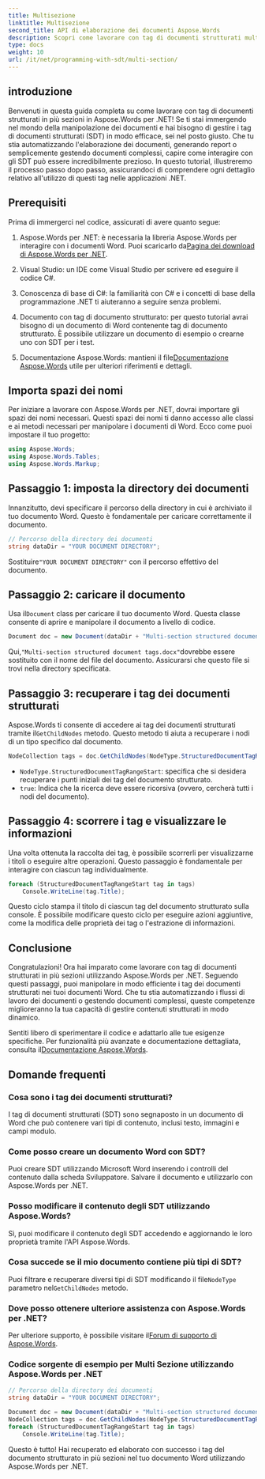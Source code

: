 ```yaml
---
title: Multisezione
linktitle: Multisezione
second_title: API di elaborazione dei documenti Aspose.Words
description: Scopri come lavorare con tag di documenti strutturati multisezione in Aspose.Words per .NET con questo tutorial passo passo. Ideale per la manipolazione dinamica dei documenti.
type: docs
weight: 10
url: /it/net/programming-with-sdt/multi-section/
---
```

## introduzione

Benvenuti in questa guida completa su come lavorare con tag di documenti strutturati in più sezioni in Aspose.Words per .NET! Se ti stai immergendo nel mondo della manipolazione dei documenti e hai bisogno di gestire i tag di documenti strutturati (SDT) in modo efficace, sei nel posto giusto. Che tu stia automatizzando l'elaborazione dei documenti, generando report o semplicemente gestendo documenti complessi, capire come interagire con gli SDT può essere incredibilmente prezioso. In questo tutorial, illustreremo il processo passo dopo passo, assicurandoci di comprendere ogni dettaglio relativo all'utilizzo di questi tag nelle applicazioni .NET.

## Prerequisiti

Prima di immergerci nel codice, assicurati di avere quanto segue:

1.  Aspose.Words per .NET: è necessaria la libreria Aspose.Words per interagire con i documenti Word. Puoi scaricarlo da[Pagina dei download di Aspose.Words per .NET](https://releases.aspose.com/words/net/).

2. Visual Studio: un IDE come Visual Studio per scrivere ed eseguire il codice C#.

3. Conoscenza di base di C#: la familiarità con C# e i concetti di base della programmazione .NET ti aiuteranno a seguire senza problemi.

4. Documento con tag di documento strutturato: per questo tutorial avrai bisogno di un documento di Word contenente tag di documento strutturato. È possibile utilizzare un documento di esempio o crearne uno con SDT per i test.

5.  Documentazione Aspose.Words: mantieni il file[Documentazione Aspose.Words](https://reference.aspose.com/words/net/) utile per ulteriori riferimenti e dettagli.

## Importa spazi dei nomi

Per iniziare a lavorare con Aspose.Words per .NET, dovrai importare gli spazi dei nomi necessari. Questi spazi dei nomi ti danno accesso alle classi e ai metodi necessari per manipolare i documenti di Word. Ecco come puoi impostare il tuo progetto:

```csharp
using Aspose.Words;
using Aspose.Words.Tables;
using Aspose.Words.Markup;
```

## Passaggio 1: imposta la directory dei documenti

Innanzitutto, devi specificare il percorso della directory in cui è archiviato il tuo documento Word. Questo è fondamentale per caricare correttamente il documento.

```csharp
// Percorso della directory dei documenti
string dataDir = "YOUR DOCUMENT DIRECTORY";
```

 Sostituire`"YOUR DOCUMENT DIRECTORY"` con il percorso effettivo del documento.

## Passaggio 2: caricare il documento

 Usa il`Document` class per caricare il tuo documento Word. Questa classe consente di aprire e manipolare il documento a livello di codice.

```csharp
Document doc = new Document(dataDir + "Multi-section structured document tags.docx");
```

 Qui,`"Multi-section structured document tags.docx"`dovrebbe essere sostituito con il nome del file del documento. Assicurarsi che questo file si trovi nella directory specificata.

## Passaggio 3: recuperare i tag dei documenti strutturati

 Aspose.Words ti consente di accedere ai tag dei documenti strutturati tramite il`GetChildNodes` metodo. Questo metodo ti aiuta a recuperare i nodi di un tipo specifico dal documento.

```csharp
NodeCollection tags = doc.GetChildNodes(NodeType.StructuredDocumentTagRangeStart, true);
```

- `NodeType.StructuredDocumentTagRangeStart`: specifica che si desidera recuperare i punti iniziali dei tag del documento strutturato.
- `true`: Indica che la ricerca deve essere ricorsiva (ovvero, cercherà tutti i nodi del documento).

## Passaggio 4: scorrere i tag e visualizzare le informazioni

Una volta ottenuta la raccolta dei tag, è possibile scorrerli per visualizzarne i titoli o eseguire altre operazioni. Questo passaggio è fondamentale per interagire con ciascun tag individualmente.

```csharp
foreach (StructuredDocumentTagRangeStart tag in tags)
    Console.WriteLine(tag.Title);
```

Questo ciclo stampa il titolo di ciascun tag del documento strutturato sulla console. È possibile modificare questo ciclo per eseguire azioni aggiuntive, come la modifica delle proprietà dei tag o l'estrazione di informazioni.

## Conclusione

Congratulazioni! Ora hai imparato come lavorare con tag di documenti strutturati in più sezioni utilizzando Aspose.Words per .NET. Seguendo questi passaggi, puoi manipolare in modo efficiente i tag dei documenti strutturati nei tuoi documenti Word. Che tu stia automatizzando i flussi di lavoro dei documenti o gestendo documenti complessi, queste competenze miglioreranno la tua capacità di gestire contenuti strutturati in modo dinamico.

 Sentiti libero di sperimentare il codice e adattarlo alle tue esigenze specifiche. Per funzionalità più avanzate e documentazione dettagliata, consulta il[Documentazione Aspose.Words](https://reference.aspose.com/words/net/).

## Domande frequenti

### Cosa sono i tag dei documenti strutturati?
I tag di documenti strutturati (SDT) sono segnaposto in un documento di Word che può contenere vari tipi di contenuto, inclusi testo, immagini e campi modulo.

### Come posso creare un documento Word con SDT?
Puoi creare SDT utilizzando Microsoft Word inserendo i controlli del contenuto dalla scheda Sviluppatore. Salvare il documento e utilizzarlo con Aspose.Words per .NET.

### Posso modificare il contenuto degli SDT utilizzando Aspose.Words?
Sì, puoi modificare il contenuto degli SDT accedendo e aggiornando le loro proprietà tramite l'API Aspose.Words.

### Cosa succede se il mio documento contiene più tipi di SDT?
 Puoi filtrare e recuperare diversi tipi di SDT modificando il file`NodeType` parametro nel`GetChildNodes` metodo.

### Dove posso ottenere ulteriore assistenza con Aspose.Words per .NET?
 Per ulteriore supporto, è possibile visitare il[Forum di supporto di Aspose.Words](https://forum.aspose.com/c/words/8).



### Codice sorgente di esempio per Multi Sezione utilizzando Aspose.Words per .NET 

```csharp
// Percorso della directory dei documenti
string dataDir = "YOUR DOCUMENT DIRECTORY";

Document doc = new Document(dataDir + "Multi-section structured document tags.docx");
NodeCollection tags = doc.GetChildNodes(NodeType.StructuredDocumentTagRangeStart, true);
foreach (StructuredDocumentTagRangeStart tag in tags)
	Console.WriteLine(tag.Title);
```

Questo è tutto! Hai recuperato ed elaborato con successo i tag del documento strutturato in più sezioni nel tuo documento Word utilizzando Aspose.Words per .NET.